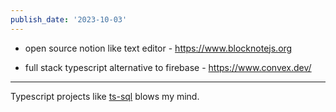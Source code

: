 ```yaml
---
publish_date: '2023-10-03'
---
```

- open source notion like text editor - https://www.blocknotejs.org

- full stack typescript alternative to firebase - https://www.convex.dev/

---

Typescript projects like [ts-sql](https://github.com/codemix/ts-sql) blows my mind. 
